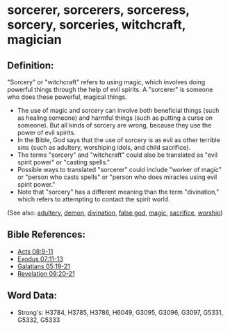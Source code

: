 # sorcerer, sorcerers, sorceress, sorcery, sorceries, witchcraft, magician #

## Definition: ##

"Sorcery" or "witchcraft" refers to using magic, which involves doing powerful things through the help of evil spirits. A "sorcerer" is someone who does these powerful, magical things.

* The use of magic and sorcery can involve both beneficial things (such as healing someone) and harmful things (such as putting a curse on someone). But all kinds of sorcery are wrong, because they use the power of evil spirits.
* In the Bible, God says that the use of sorcery is as evil as other terrible sins (such as adultery, worshiping idols, and child sacrifice).
* The terms "sorcery" and "witchcraft" could also be translated as "evil spirit power" or "casting spells."
* Possible ways to translated "sorcerer" could include "worker of magic" or "person who casts spells" or "person who does miracles using evil spirit power."
* Note that "sorcery" has a different meaning than the term "divination," which refers to attempting to contact the spirit world. 

(See also: [adultery](../kt/adultery.md), [demon](../kt/demon.md), [divination](../other/divination.md), [false god](../kt/falsegod.md), [magic](../other/magic.md), [sacrifice](../other/sacrifice.md), [worship](../kt/worship.md))

## Bible References: ##

* [Acts 08:9-11](rc://en/tn/help/act/08/09)
* [Exodus 07:11-13](rc://en/tn/help/exo/07/11)
* [Galatians 05:19-21](rc://en/tn/help/gal/05/19)
* [Revelation 09:20-21](rc://en/tn/help/rev/09/20)

## Word Data: ##

* Strong's: H3784, H3785, H3786, H6049, G3095, G3096, G3097, G5331, G5332, G5333
